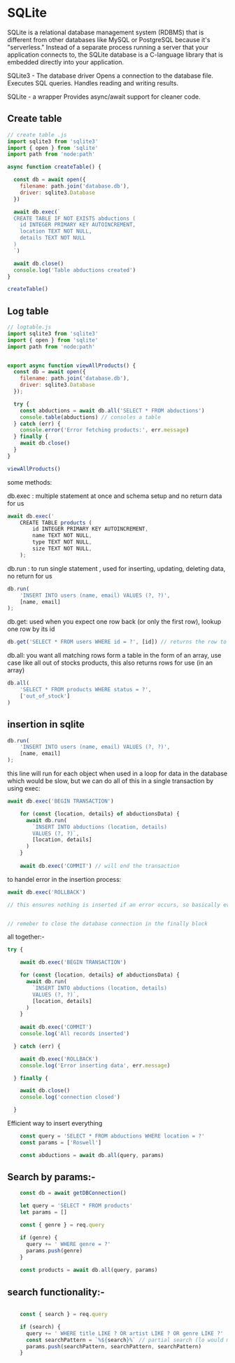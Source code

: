 # SQLite
SQLite is a relational database management system (RDBMS) that is different from other databases like MySQL or PostgreSQL because it's "serverless." Instead of a separate process running a server that your application connects to, the SQLite database is a C-language library that is embedded directly into your application. 

SQLite3 - The database driver
Opens a connection to the database file.
Executes SQL queries.
Handles reading and writing results.

SQLite - a wrapper
Provides async/await support for cleaner code.

## Create table

```js
// create table .js
import sqlite3 from 'sqlite3'
import { open } from 'sqlite'
import path from 'node:path'

async function createTable() {

  const db = await open({
    filename: path.join('database.db'),
    driver: sqlite3.Database
  })

  await db.exec(`
  CREATE TABLE IF NOT EXISTS abductions (
    id INTEGER PRIMARY KEY AUTOINCREMENT,
    location TEXT NOT NULL,
    details TEXT NOT NULL
  )
  `)

  await db.close()
  console.log('Table abductions created')
}

createTable()
```

## Log table

```js
// logtable.js
import sqlite3 from 'sqlite3'
import { open } from 'sqlite'
import path from 'node:path'


export async function viewAllProducts() {
  const db = await open({
    filename: path.join('database.db'), 
    driver: sqlite3.Database
  });

  try {
    const abductions = await db.all('SELECT * FROM abductions')
    console.table(abductions) // consoles a table 
  } catch (err) {
    console.error('Error fetching products:', err.message)
  } finally {
    await db.close()
  }
}

viewAllProducts()
```

some methods:

db.exec : multiple statement at once and schema setup and no return data for us
```js
await db.exec('
    CREATE TABLE products (
        id INTEGER PRIMARY KEY AUTOINCREMENT,
        name TEXT NOT NULL,
        type TEXT NOT NULL,
        size TEXT NOT NULL,
    );
``` 

db.run :
to run single statement , used for inserting, updating, deleting data, no return for us
```js
db.run(
    'INSERT INTO users (name, email) VALUES (?, ?)',
    [name, email]
);
```

db.get: used when you expect one row back (or only the first row), lookup one row by its id 
```js
db.get('SELECT * FROM users WHERE id = ?', [id]) // returns the row to us
```

db.all: you want all matching rows form a table in the form of an array, use case like all out of stocks products, this also returns rows for use (in an array)
```js
db.all(
    'SELECT * FROM products WHERE status = ?',
    ['out_of_stock']
)
```

## insertion in sqlite

```js
db.run(
    'INSERT INTO users (name, email) VALUES (?, ?)',
    [name, email]
);
```

this line will run for each object when used in a loop for data in the database which would be slow, but we can do all of this in a single transaction by using exec:
```js
await db.exec('BEGIN TRANSACTION')

    for (const {location, details} of abductionsData) {
      await db.run(
        `INSERT INTO abductions (location, details)
        VALUES (?, ?)`,
        [location, details]
      )
    }
    
    await db.exec('COMMIT') // will end the transaction
```


to handel error in the insertion process:
```js
await db.exec('ROLLBACK')

// this ensures nothing is inserted if an error occurs, so basically everything is inserted or nothing is inserted.


// remeber to close the database connection in the finally block
```

all together:-
```js
try {

    await db.exec('BEGIN TRANSACTION')

    for (const {location, details} of abductionsData) {
      await db.run(
        `INSERT INTO abductions (location, details)
        VALUES (?, ?)`,
        [location, details]
      )
    }
    
    await db.exec('COMMIT')
    console.log('All records inserted')

  } catch (err) {

    await db.exec('ROLLBACK')
    console.log('Error inserting data', err.message)

  } finally {

    await db.close()
    console.log('connection closed')

  }
```

Efficient way to insert everything
```js
    const query = 'SELECT * FROM abductions WHERE location = ?'
    const params = ['Roswell']

    const abductions = await db.all(query, params)
```

## Search by params:-
```js
    const db = await getDBConnection()

    let query = 'SELECT * FROM products'
    let params = []

    const { genre } = req.query

    if (genre) {
      query += ' WHERE genre = ?'
      params.push(genre)
    }
 
    const products = await db.all(query, params)
```

## search functionality:-
```js

    const { search } = req.query

    if (search) {
      query += ' WHERE title LIKE ? OR artist LIKE ? OR genre LIKE ?'
      const searchPattern = `%${search}%` // partial search (lo would match block, slow, etc)
      params.push(searchPattern, searchPattern, searchPattern)
    }
```